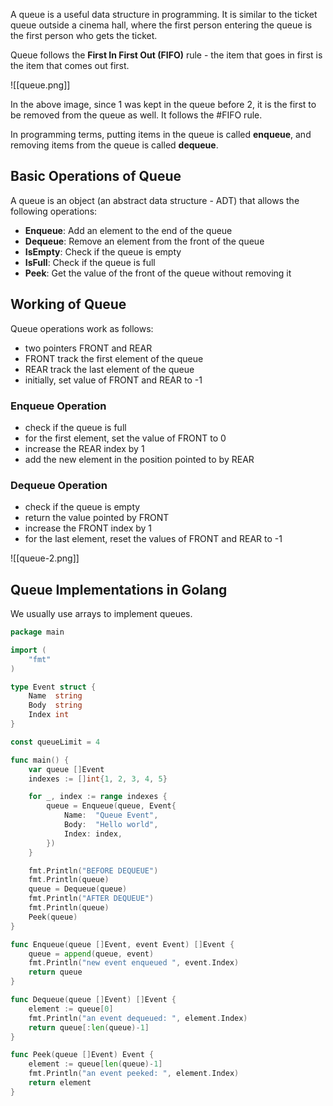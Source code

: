 A queue is a useful data structure in programming. It is similar to the ticket queue outside a cinema hall, where the first person entering the queue is the first person who gets the ticket.

Queue follows the **First In First Out (FIFO)** rule - the item that goes in first is the item that comes out first.

![[queue.png]]

In the above image, since 1 was kept in the queue before 2, it is the first to be removed from the queue as well. It follows the #FIFO rule.

In programming terms, putting items in the queue is called **enqueue**, and removing items from the queue is called **dequeue**.

## Basic Operations of Queue

A queue is an object (an abstract data structure - ADT) that allows the following operations:

- **Enqueue**: Add an element to the end of the queue
- **Dequeue**: Remove an element from the front of the queue
- **IsEmpty**: Check if the queue is empty
- **IsFull**: Check if the queue is full
- **Peek**: Get the value of the front of the queue without removing it

## Working of Queue

Queue operations work as follows:

-   two pointers FRONT and REAR
-   FRONT track the first element of the queue
-   REAR track the last element of the queue
-   initially, set value of FRONT and REAR to -1

### Enqueue Operation

-   check if the queue is full
-   for the first element, set the value of FRONT to 0
-   increase the REAR index by 1
-   add the new element in the position pointed to by REAR

### Dequeue Operation

-   check if the queue is empty
-   return the value pointed by FRONT
-   increase the FRONT index by 1
-   for the last element, reset the values of FRONT and REAR to -1

![[queue-2.png]]

## Queue Implementations in Golang

We usually use arrays to implement queues.

```go
package main

import (
	"fmt"
)

type Event struct {
	Name  string
	Body  string
	Index int
}

const queueLimit = 4

func main() {
	var queue []Event
	indexes := []int{1, 2, 3, 4, 5}

	for _, index := range indexes {
		queue = Enqueue(queue, Event{
			Name:  "Queue Event",
			Body:  "Hello world",
			Index: index,
		})
	}

	fmt.Println("BEFORE DEQUEUE")
	fmt.Println(queue)
	queue = Dequeue(queue)
	fmt.Println("AFTER DEQUEUE")
	fmt.Println(queue)
	Peek(queue)
}

func Enqueue(queue []Event, event Event) []Event {
	queue = append(queue, event)
	fmt.Println("new event enqueued ", event.Index)
	return queue
}

func Dequeue(queue []Event) []Event {
	element := queue[0]
	fmt.Println("an event dequeued: ", element.Index)
	return queue[:len(queue)-1]
}

func Peek(queue []Event) Event {
	element := queue[len(queue)-1]
	fmt.Println("an event peeked: ", element.Index)
	return element
}
```
